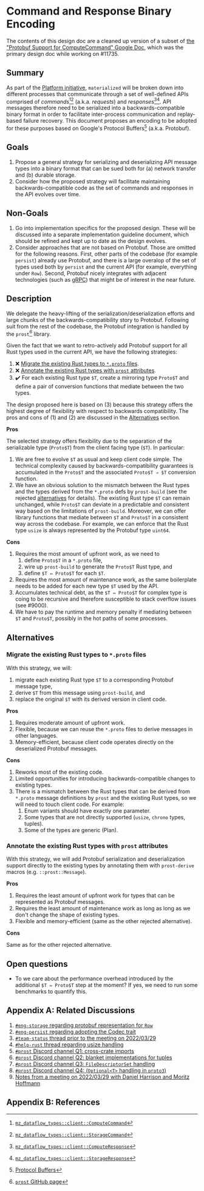 # Command and Response Binary Encoding

The contents of this design doc are a cleaned up version of a subset of [the "Protobuf Support for ComputeCommand" Google Doc](https://docs.google.com/document/d/1OBc3bDZa6ag3a-LoBV8JqMqJ9CKv2qQz2IVgD6TcpjI/edit#heading=h.8ujsjdf1jfuc), which was the primary design doc while working on #11735.

## Summary

As part of the [Platform initiative](https://github.com/MaterializeInc/materialize/tree/main/doc/developer/platform), `materialized` will be broken down into different processes that communicate through a set of well-defined APIs comprised of *commands*[^cc][^sc] (a.k.a. *requests*) and *responses*[^cr][^sr].
API messages therefore need to be serialized into a backwards-compatible binary format in order to facilitate inter-process communication and replay-based failure recovery.
This document proposes an encoding to be adopted for these purposes based on Google's Protocol Buffers[^pb] (a.k.a. Protobuf).

## Goals

1. Propose a general strategy for serializing and deserializing API message types into a binary format that can be sued both for (a) network transfer and (b) durable storage.
2. Consider how the proposed strategy will facilitate maintaining backwards-compatible code as the set of commands and responses in the API evolves over time.

## Non-Goals

1. Go into implementation specifics for the proposed design.
   These will be discussed into a separate implementation guideline document, which should be  refined and kept up to date as the design evolves.
2. Consider approaches that are not based on Protobuf.
   Those are omitted for the following reasons.
   First, other parts of the codebase (for example `persist`) already use Protobuf, and there is a large overalop of the set of types used both by `persist` and the current API (for example, everything under `Row`).
   Second, Protobuf nicely integrates with adjacent technologies (such as [gRPC](https://grpc.io/)) that might be of interest in the near future.

## Description

We delegate the heavy-lifting of the serialization/deserialization efforts and large chunks of the backwards-compatibility story to Protobuf.
Following suit from the rest of the codebase, the Protobuf integration is handled by the `prost`[^prost] library.

Given the fact that we want to retro-actively add Protobuf support for all Rust types used in the current API, we have the following strategies:

1. ❌ [Migrate the existing Rust types to `*.proto` files](#migrate-the-existing-rust-types-to-proto-files).
2. ❌ [Annotate the existing Rust types with `prost` attributes](#annotate-the-existing-rust-types-with-prost-attributes).
3. ✔️ For each existing Rust type `$T`, create a mirroring type `Proto$T` and define a pair of conversion functions that mediate between the two types.

The design proposed here is based on (3) because this strategy offers the highest degree of flexibility with respect to backwards compatibility.
The pros and cons of (1) and (2) are discussed in the [Alternatives](#alternatives) section.

**Pros**

The selected strategy offers flexibility due to the separation of the serializable type (`Proto$T`) from the client facing type (`$T`). In particular:

1. We are free to evolve `$T` as usual and keep client code simple.
   The technical complexity caused by backwards-compatibility guarantees is accumulated in the `Proto$T` and the associated `Proto$T ⇒ $T` conversion function.
2. We have an obvious solution to the mismatch between the Rust types and the types derived from the `*.proto` defs by `prost-build` (see the rejected [alternatives](#alternatives) for details).
   The existing Rust type `$T` can remain unchanged, while `Proto$T` can deviate in a predictable and consistent way based on the limitations of `prost-build`.
   Moreover, we can offer library functions that mediate between `$T` and `Proto$T` in a consistent way across the codebase.
   For example, we can enforce that the Rust type `usize` is always represented by the Protobuf type `uint64`.

**Cons**

1. Requires the most amount of upfront work, as we need to
   1. define `Proto$T` in a `*.proto` file,
   2. wire up `prost-build` to generate the `Proto$T` Rust type, and
   3. define `$T ⇔ Proto$T` for each `$T`.
2. Requires the most amount of maintenance work, as the same boilerplate needs to be added for each new type `$T` used by the API.
3. Accumulates technical debt, as the `$T ⇔ Proto$T` for complex type is coing to be recursive and therefore susceptible to stack overflow issues (see #9000).
4. We have to pay the runtime and memory penalty if mediating between `$T` and `Proto$T`, possibly in the hot paths of some processes.

## Alternatives

### Migrate the existing Rust types to `*.proto` files

With this strategy, we will:

1. migrate each existing Rust type `$T` to a corresponding Protobuf message type,
2. derive `$T` from this message using `prost-build`, and
3. replace the original `$T` with its derived version in client code.

**Pros**

1. Requires moderate amount of upfront work.
2. Flexible, because we can reuse the `*.proto` files to derive messages in other languages.
3. Memory-efficient, because client code operates directly on the deserialized Protobuf messages.

**Cons**

1. Reworks most of the existing code.
2. Limited opportunities for introducing backwards-compatible changes to existing types.
3. There is a mismatch between the Rust types that can be derived from `*.proto` message definitions by `prost` and the existing Rust types, so we will need to touch client code. For example:
   1. Enum variants should have exactly one parameter.
   2. Some types that are not directly supported (`usize`, `chrono` types, tuples).
   3. Some of the types are generic (Plan<T>).

### Annotate the existing Rust types with `prost` attributes

With this strategy, we will add Protobuf serialization and deserialization support directly to the existing types by annotating them with `prost-derive` macros (e.g. `::prost::Message`).

**Pros**

1. Requires the least amount of upfront work for types that can be represented as Protobuf messages.
2. Requires the least amount of maintenance work as long as long as we don't change the shape of existing types.
3. Flexible and memory-efficient (same as the other rejected alternative).

**Cons**

Same as for the other rejected alternative.

## Open questions

- To we care about the performance overhead introduced by the additional `$T ⇔ Proto$T` step at the moment? If yes, we need to run some benchmarks to quantify this.

## Appendix A: Related Discussions

1. [`#eng-storage` regarding protobuf representation for `Row`](https://materializeinc.slack.com/archives/C01CFKM1QRF/p1648227606162479)
1. [`#eng-persist` regarding adopting the Codec trait](https://materializeinc.slack.com/archives/C011P87EL2V/p1649249398798509)
1. [`#team-status` thread prior to the meeting on 2022/03/29](https://materializeinc.slack.com/archives/CV33ZAMNH/p1648564370165509)
1. [`#help-rust` thread regarding usize handling](https://materializeinc.slack.com/archives/CMH6PG4CW/p1648638942706409)
1. [`#prost` Discord channel Q1: cross-crate imports](https://discord.com/channels/500028886025895936/664895722121986061/956984930158661632)
1. [`#prost` Discord channel Q2: blanket implementations for tuples](https://discord.com/channels/500028886025895936/664895722121986061/958424010364977192)
1. [`#prost` Discord channel Q3: `FileDescriptorSet` handling](https://discord.com/channels/500028886025895936/664895722121986061/958649689278939156)
1. [`#prost` Discord channel Q4: (`Optional<T>` handling in `proto3`)](https://discord.com/channels/500028886025895936/664895722121986061/958707895900463154)
1. [Notes from a meeting on 2022/03/29 with Daniel Harrison and Moritz Hoffmann](https://docs.google.com/document/d/1Qhddyp324srA8egvUHfb3AEkd0_5Wk-GfL5Ozs1oNeg/edit)

## Appendix B: References

[^cc]: [`mz_dataflow_types::client::ComputeCommand`](https://github.com/aalexandrov/materialize/blob/8d1f3fb92a9b0c42496a6dd2e330c1a7c221e137/src/dataflow-types/src/client.rs#L144-L177)
[^cr]: [`mz_dataflow_types::client::ComputeResponse`](https://github.com/aalexandrov/materialize/blob/8d1f3fb92a9b0c42496a6dd2e330c1a7c221e137/src/dataflow-types/src/client.rs#L452-L461)
[^sc]: [`mz_dataflow_types::client::StorageCommand`](https://github.com/aalexandrov/materialize/blob/8d1f3fb92a9b0c42496a6dd2e330c1a7c221e137/src/dataflow-types/src/client.rs#L207-L231)
[^sr]: [`mz_dataflow_types::client::StorageResponse`](https://github.com/aalexandrov/materialize/blob/8d1f3fb92a9b0c42496a6dd2e330c1a7c221e137/src/dataflow-types/src/client.rs#L463-L473)
[^pb]: [Protocol Buffers](https://developers.google.com/protocol-buffers)
[^prost]: [`prost` GitHub page](https://github.com/tokio-rs/prost)

